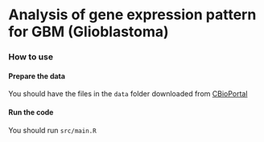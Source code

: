 # Analysis of gene expression pattern for GBM (Glioblastoma)

### How to use

#### Prepare the data

You should have the files in the `data` folder downloaded from [CBioPortal](https://www.cbioportal.org/study/summary?id=gbm_tcga_pub2013)

#### Run the code

You should run `src/main.R`
